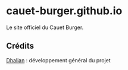# cauet-burger.github.io
Le site officiel du Cauet Burger.

## Crédits 
[Dhalian](https://github.com/Dhalian) : développement général du projet

